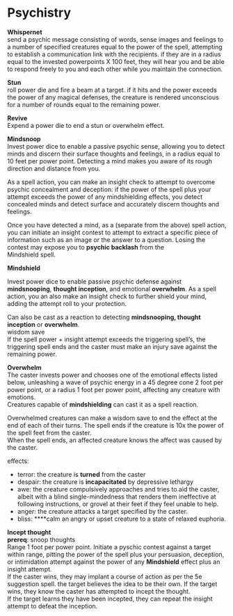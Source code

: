 # Psychistry

**Whispernet**  
send a psychic message consisting of words, sense images and feelings to a number of specified creatures equal to the power of the spell, attempting to establish a communication link with the recipients. if they are in a radius equal to the invested powerpoints X 100 feet, they will hear you and be able to respond freely to you and each other while you maintain the connection.  
  
**Stun**  
roll power die and fire a beam at a target. if it hits and the power exceeds the power of any magical defenses, the creature is rendered unconscious for a number of rounds equal to the remaining power.  
  
**Revive**  
Expend a power die to end a stun or overwhelm effect.  
  
**Mindsnoop**  
Invest power dice to enable a passive psychic sense, allowing you to detect minds and discern their surface thoughts and feelings, in a radius equal to 10 feet per power point. Detecting a mind makes you aware of its rough direction and distance from you.  
  
As a spell action, you can make an insight check to attempt to overcome psychic concealment and deception: if the power of the spell plus your attempt exceeds the power of any mindshielding effects, you detect concealed minds and detect surface and accurately discern thoughts and feelings.  
  
Once you have detected a mind, as a \(separate from the above\) spell action, you can initiate an insight contest to attempt to extract a specific piece of information such as an image or the answer to a question. Losing the contest may expose you to **psychic backlash** from the  
Mindshield spell.  
  
**Mindshield**  
  
Invest power dice to enable passive psychic defense against **mindsnooping**, **thought inception**, and emotional **overwhelm**. As a spell action, you an also make an insight check to further shield your mind, adding the attempt roll to your protection.  
  
Can also be cast as a reaction to detecting **mindsnooping, thought inception** or **overwhelm**.  
wisdom save  
If the spell power + insight attempt exceeds the triggering spell’s, the triggering spell ends and the caster must make an injury save against the remaining power.  
  
**Overwhelm**  
The caster invests power and chooses one of the emotional effects listed below, unleashing a wave of psychic energy in a 45 degree cone 2 foot per power point, or a radius 1 foot per power point, affecting any creature with emotions.  
Creatures capable of **mindshielding** can cast it as a spell reaction.  
  
Overwhelmed creatures can make a wisdom save to end the effect at the end of each of their turns. The spell ends if the creature is 10x the power of the spell feet from the caster.  
When the spell ends, an affected creature knows the affect was caused by the caster.  
  
effects:  


* terror: the creature is **turned** from the caster
* despair: the creature is **incapacitated** by depressive lethargy
* awe: the creature compulsively approaches and tries to aid the caster, albeit with a blind single-mindedness that renders them ineffective at following instructions, or grovel at their feet if they feel unable to help.
* anger: the creature attacks a target specified by the caster.
* bliss: ****calm an angry or upset creature to a state of relaxed euphoria. 

  
**Incept thought**  
**prereq**: snoop thoughts  
Range 1 foot per power point. Initiate a pyschic contest against a target within range, pitting the power of the spell plus your persuasion, deception, or intimidation attempt against the power of any **Mindshield** effect plus an insight attempt.  
If the caster wins, they may implant a course of action as per the 5e suggestion spell. the target believes the idea to be their own. If the target wins, they know the caster has attempted to incept the thought.  
If the target learns they have been incepted, they can repeat the insight attempt to defeat the inception.  


